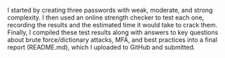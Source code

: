 I started by creating three passwords with weak, moderate, and strong complexity. I then used an online strength checker to test each one, recording the results and the estimated time it would take to crack them. Finally, I compiled these test results along with answers to key questions about brute force/dictionary attacks, MFA, and best practices into a final report (README.md), which I uploaded to GitHub and submitted.
